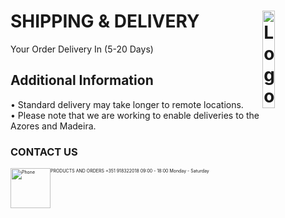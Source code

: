 # SHIPPING & DELIVERY <img alt="Logo" align="right" src="https://i.postimg.cc/XqH9nsvw/SPORTS-EXPRESS-logos-transparent.png" width="20%" />
Your Order Delivery In (5-20 Days)
## Additional Information
• Standard delivery may take longer to remote locations.
<br>
• Please note that we are working to enable deliveries to the Azores and Madeira.
### CONTACT US
<p style="font-size:50%;">
<img src="https://i.postimg.cc/9ffg6y6Z/phone.png" alt="Phone" style="float:left;width:64px;height:64px;">
PRODUCTS AND ORDERS
+351 918322018
09:00 - 18:00 
Monday - Saturday
</p>

